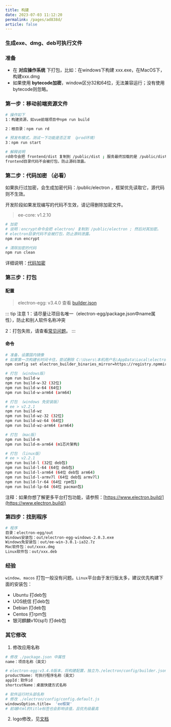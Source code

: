 ```yaml
---
title: 构建
date: 2023-07-03 11:12:20
permalink: /pages/ad838d/
article: false
---
```


### 生成exe、dmg、deb可执行文件

###  准备
- 在 **对应操作系统** 下打包，比如：在windows下构建 xxx.exe，在MacOS下，构建xxx.dmg
- 如果使用 **bytecode加密**，window区分32和64位，无法兼容运行；没有使用bytecode则忽略。

###  第一步：移动前端资源文件
```bash
# 操作如下
1：构建资源，如vue前端项目中npm run build

2：根目录：npm run rd

# 预发布模式，测试一下功能是否正常 （prod环境）
3：npm run start 

# 解释说明
rd命令会把 frontend/dist 复制到 /public/dist ; 服务最终加载的是 /public/dist前端资源。
frontend目录代码不会被打包，防止源码泄露。
```

###  第二步：代码加密 （必看）
如果执行过加密，会生成加密代码：/public/electron ，框架优先读取它，源代码则不生效。

开发阶段如果发现编写的代码不生效，请记得删除加密文件。

> ee-core: v1.2.10

```bash
# 加密
# 说明：encrypt命令会把 electron/ 复制到 /public/electron ; 然后对其加密。
# electron目录代码不会被打包，防止源码泄露。
npm run encrypt

# 清除加密的代码
npm run clean
```

详细说明：[代码加密](/pages/383ba6/)

###  第三步：打包
#### 配置
> electron-egg: v3.4.0
查看 [builder.json](/pages/2df2e6/)

::: tip 注意
1：请尽量让项目名唯一（electron-egg/package.json中name属性），防止和别人软件名称冲突

2：打包失败，请查看[常见问题](/pages/23649b/)。
:::

#### 命令
```bash
# 准备，设置国内镜像
# 如果第一次构建长时间卡住，尝试删除 C:\Users\本机用户名\AppData\Local\electron\Cache 把这个目录清空，并重试
npm config set electron_builder_binaries_mirror=https://registry.npmmirror.com/-/binary/electron-builder-binaries/

# 打包 （windows版）
npm run build-w
npm run build-w-32 (32位)
npm run build-w-64 (64位)
npm run build-w-arm64 (arm64)

# 打包 （windows 免安装版）
# ee > v2.2.1
npm run build-wz
npm run build-wz-32 (32位)
npm run build-wz-64 (64位)
npm run build-wz-arm64 (arm64)

# 打包 （mac版）
npm run build-m
npm run build-m-arm64 (m1芯片架构)

# 打包 （linux版）
# ee > v2.2.1
npm run build-l (32位 deb包)
npm run build-l-64 (64位 deb包)
npm run build-l-arm64 (64位 deb包 arm64)
npm run build-l-armv7l (64位 deb包 armv7l)
npm run build-lr-64 (64位 rpm包)
npm run build-lp-64 (64位 pacman包)
```
注释：如果你想了解更多平台打包功能，请参照：[https://www.electron.build/](https://www.electron.build/)

###  第四步：找到程序
```bash
# 程序
目录：electron-egg/out
Windows安装包：out/electron-egg-windows-2.0.3.exe  
Windows免安装包：out/ee-win-3.0.1-ia32.7z
Mac软件包：out/xxxx.dmg
Linux软件包：out/xxx.deb 
```

### 经验
`window`、`macos` 打包一般没有问题。`Linux`平台由于发行版太多，建议优先构建下面的安装包：

- Ubuntu 打deb包
- UOS统信 打deb包
- Debian 打deb包
- Centos 打rpm包
- 银河麒麟v10(sp1) 打deb包

### 其它修改

1. 修改应用名称
```bash
# 修改 ./package.json 中属性
name：项目名称（英文）

# electron-egg:v3.4.0版本，将构建配置，独立为./electron/config/builder.json 文件
productName: 可执行程序名称（英文）
appId：软件id
shortcutName：桌面快捷方式名称

# 软件运行时头部名称
# 修改 ./electron/config/config.default.js
windowsOption.title=  'ee框架'
# 前端html的title标签也会影响该值，且优先级最高
```

2. logo修改，见[文档](/pages/801f4c/)


